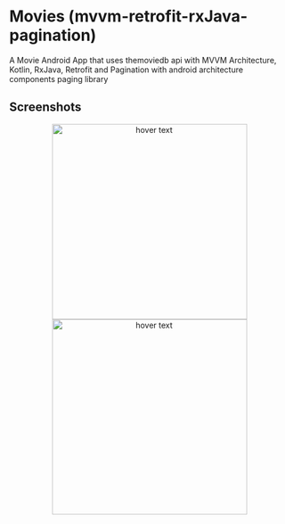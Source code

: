 # Movies (mvvm-retrofit-rxJava-pagination)
A Movie Android App that uses themoviedb api with MVVM Architecture, Kotlin, RxJava, Retrofit and Pagination 
with android architecture components paging library 

## Screenshots
<p align="center">
  <img src="https://raw.githubusercontent.com/riadgit/movies-mvvm-retrofit-rxJava-pagination/master/screenshot/scr1.jpg" width="350" title="hover text">
  <img src="https://raw.githubusercontent.com/riadgit/movies-mvvm-retrofit-rxJava-pagination/master/screenshot/scr2.jpg" width="350" title="hover text">
</p>
